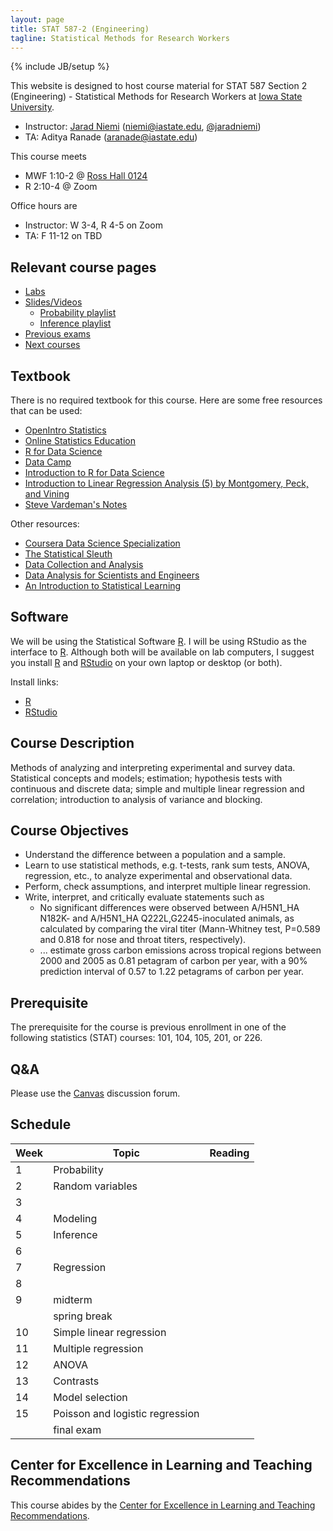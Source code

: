 ```yaml
---
layout: page
title: STAT 587-2 (Engineering)
tagline: Statistical Methods for Research Workers
---
```

{% include JB/setup %}

This website is designed to host course material for STAT 587 Section 2 
(Engineering) - Statistical Methods for Research Workers at 
[Iowa State University](http://www.iastate.edu).

- Instructor: [Jarad Niemi](http://jarad.me) (<niemi@iastate.edu>, [@jaradniemi](https://twitter.com/jaradniemi))
- TA: Aditya Ranade (<aranade@iastate.edu>)

This course meets

- MWF 1:10-2 @ [Ross Hall 0124](https://www.fpm.iastate.edu/roomscheduling/room.asp?room_id=208)
- R 2:10-4 @ Zoom

Office hours are

- Instructor: W 3-4, R 4-5 on Zoom
- TA: F 11-12 on TBD

## Relevant course pages

- [Labs](labs)
- [Slides/Videos](slides)
  - [Probability playlist](https://www.youtube.com/playlist?list=PLFHD4aOUZFp1FxJs9BG5Sbsy6NvCO3Qb1)
  - [Inference playlist](https://www.youtube.com/playlist?list=PLFHD4aOUZFp1PZC6SgtuS-ESq4ti1GEFj)
- [Previous exams](exams)
- [Next courses](../next_courses.html)


## Textbook

There is no required textbook for this course. 
Here are some free resources that can be used:

- [OpenIntro Statistics](https://leanpub.com/openintro-statistics)
- [Online Statistics Education](http://onlinestatbook.com/2/)
- [R for Data Science](http://r4ds.had.co.nz/)
- [Data Camp](https://www.datacamp.com/)
- [Introduction to R for Data Science](https://www.edx.org/course/introduction-r-data-science-microsoft-dat204x-3)
- [Introduction to Linear Regression Analysis (5) by Montgomery, Peck, and Vining](http://iowa-primo.hosted.exlibrisgroup.com/01IASU:ComboPrimocentral:01IASU_ALMA51248876230002756)
- [Steve Vardeman's Notes](http://www.public.iastate.edu/~vardeman/stat587/587BNotes.pdf)


Other resources:

- [Coursera Data Science Specialization](https://www.coursera.org/specializations/jhu-data-science)
- [The Statistical Sleuth](http://amzn.to/2jkdmct)
- [Data Collection and Analysis](http://amzn.to/2iR692T)
- [Data Analysis for Scientists and Engineers](http://amzn.to/2j0yuUI)
- [An Introduction to Statistical Learning](http://amzn.to/2jasyWb)

## Software 

We will be using the Statistical Software [R](https://www.r-project.org/). 
I will be using RStudio as the interface to [R](https://www.r-project.org/). 
Although both will be available on lab computers, I suggest you install 
[R](https://www.r-project.org/) and [RStudio](https://www.rstudio.com/) 
on your own laptop or desktop (or both).

Install links:

- [R](https://mirror.las.iastate.edu/CRAN/)
- [RStudio](https://www.rstudio.com/products/rstudio/download/) 




## Course Description

Methods of analyzing and interpreting experimental and survey data. 
Statistical concepts and models; estimation; hypothesis tests with continuous 
and discrete data; simple and multiple linear regression and correlation; 
introduction to analysis of variance and blocking. 

## Course Objectives

- Understand the difference between a population and a sample.
- Learn to use statistical methods, e.g. t-tests, rank sum tests, ANOVA, regression, etc., to analyze experimental and observational data.
- Perform, check assumptions, and interpret multiple linear regression.
- Write, interpret, and critically evaluate statements such as
  - No significant differences were observed between A/H5N1_HA N182K- and A/H5N1_HA Q222L,G2245-inoculated animals, as calculated by comparing the viral titer (Mann-Whitney test, P=0.589 and 0.818 for nose and throat titers, respectively).
  - ... estimate gross carbon emissions across tropical regions between 2000 and 2005 as 0.81 petagram of carbon per year, with a 90% prediction interval of 0.57 to 1.22 petagrams of carbon per year.

## Prerequisite

The prerequisite for the course is previous enrollment in one of the following
statistics (STAT) courses: 101, 104, 105, 201, or 226.


## Q&A

Please use the [Canvas](http://canvas.iastate.edu/) discussion forum. 



## Schedule

|Week|Topic|Reading|
|----|-----|-------|
|   1|Probability |       |
|   2|Random variables| |
|   3|                | |
|   4|Modeling| |
|   5|Inference| |
|   6|         | |
|   7|Regression| |
|   8|         | |
|   9|midterm| |
|    |spring break| |
|  10|Simple linear regression| |
|  11|Multiple regression| |
|  12|ANOVA    | |
|  13|Contrasts| |
|  14|Model selection| |
|  15|Poisson and logistic regression| |
|    |final exam| |


## Center for Excellence in Learning and Teaching Recommendations

This course abides by the [Center for Excellence in Learning and Teaching Recommendations](http://www.celt.iastate.edu/teaching/preparing-to-teach/recommended-iowa-state-university-syllabus-statements).

